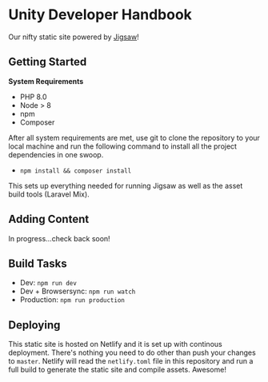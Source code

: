 # Unity Developer Handbook
Our nifty static site powered by [Jigsaw](https://jigsaw.tighten.co/)!

## Getting Started

**System Requirements**
* PHP 8.0
* Node > 8
* npm
* Composer

After all system requirements are met, use git to clone the repository to your local machine and run the following command to install all the project dependencies in one swoop.

* `npm install && composer install`

This sets up everything needed for running Jigsaw as well as the asset build tools (Laravel Mix).

## Adding Content
In progress...check back soon!

## Build Tasks
* Dev: `npm run dev`
* Dev + Browsersync: `npm run watch`
* Production: `npm run production`

## Deploying
This static site is hosted on Netlify and it is set up with continous deployment. There's nothing you need to do other than push your changes to `master`. Netlify will read the `netlify.toml` file in this repository and run a full build to generate the static site and compile assets. Awesome!

